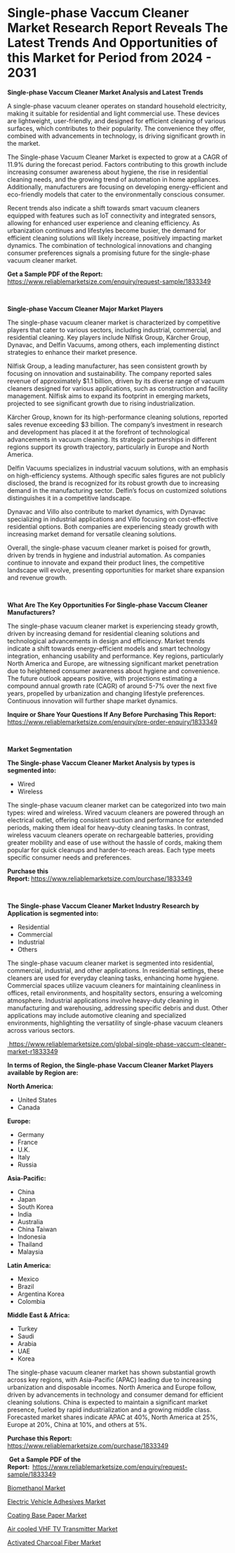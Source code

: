 <p><h1>Single-phase Vaccum Cleaner Market Research Report Reveals The Latest Trends And Opportunities of this Market for Period from 2024 - 2031</h1></p><p><strong>Single-phase Vaccum Cleaner Market Analysis and Latest Trends</strong></p>
<p><p>A single-phase vacuum cleaner operates on standard household electricity, making it suitable for residential and light commercial use. These devices are lightweight, user-friendly, and designed for efficient cleaning of various surfaces, which contributes to their popularity. The convenience they offer, combined with advancements in technology, is driving significant growth in the market.</p><p>The Single-phase Vacuum Cleaner Market is expected to grow at a CAGR of 11.9% during the forecast period. Factors contributing to this growth include increasing consumer awareness about hygiene, the rise in residential cleaning needs, and the growing trend of automation in home appliances. Additionally, manufacturers are focusing on developing energy-efficient and eco-friendly models that cater to the environmentally conscious consumer. </p><p>Recent trends also indicate a shift towards smart vacuum cleaners equipped with features such as IoT connectivity and integrated sensors, allowing for enhanced user experience and cleaning efficiency. As urbanization continues and lifestyles become busier, the demand for efficient cleaning solutions will likely increase, positively impacting market dynamics. The combination of technological innovations and changing consumer preferences signals a promising future for the single-phase vacuum cleaner market.</p></p>
<p><strong>Get a Sample PDF of the Report:&nbsp;</strong> <a href="https://www.reliablemarketsize.com/enquiry/request-sample/1833349?utm_campaign=1127&utm_medium=2&utm_source=Github&utm_content=ia&utm_term=17102024&utm_id=single-phase-vaccum-cleaner">https://www.reliablemarketsize.com/enquiry/request-sample/1833349</a></p>
<p>&nbsp;</p>
<p><strong>Single-phase Vaccum Cleaner Major Market Players</strong></p>
<p><p>The single-phase vacuum cleaner market is characterized by competitive players that cater to various sectors, including industrial, commercial, and residential cleaning. Key players include Nilfisk Group, Kärcher Group, Dynavac, and Delfin Vacuums, among others, each implementing distinct strategies to enhance their market presence.</p><p>Nilfisk Group, a leading manufacturer, has seen consistent growth by focusing on innovation and sustainability. The company reported sales revenue of approximately $1.1 billion, driven by its diverse range of vacuum cleaners designed for various applications, such as construction and facility management. Nilfisk aims to expand its footprint in emerging markets, projected to see significant growth due to rising industrialization.</p><p>Kärcher Group, known for its high-performance cleaning solutions, reported sales revenue exceeding $3 billion. The company’s investment in research and development has placed it at the forefront of technological advancements in vacuum cleaning. Its strategic partnerships in different regions support its growth trajectory, particularly in Europe and North America.</p><p>Delfin Vacuums specializes in industrial vacuum solutions, with an emphasis on high-efficiency systems. Although specific sales figures are not publicly disclosed, the brand is recognized for its robust growth due to increasing demand in the manufacturing sector. Delfin’s focus on customized solutions distinguishes it in a competitive landscape.</p><p>Dynavac and Villo also contribute to market dynamics, with Dynavac specializing in industrial applications and Villo focusing on cost-effective residential options. Both companies are experiencing steady growth with increasing market demand for versatile cleaning solutions.</p><p>Overall, the single-phase vacuum cleaner market is poised for growth, driven by trends in hygiene and industrial automation. As companies continue to innovate and expand their product lines, the competitive landscape will evolve, presenting opportunities for market share expansion and revenue growth.</p></p>
<p>&nbsp;</p>
<p><strong>What Are The Key Opportunities For Single-phase Vaccum Cleaner Manufacturers?</strong></p>
<p><p>The single-phase vacuum cleaner market is experiencing steady growth, driven by increasing demand for residential cleaning solutions and technological advancements in design and efficiency. Market trends indicate a shift towards energy-efficient models and smart technology integration, enhancing usability and performance. Key regions, particularly North America and Europe, are witnessing significant market penetration due to heightened consumer awareness about hygiene and convenience. The future outlook appears positive, with projections estimating a compound annual growth rate (CAGR) of around 5-7% over the next five years, propelled by urbanization and changing lifestyle preferences. Continuous innovation will further shape market dynamics.</p></p>
<p><strong>Inquire or Share Your Questions If Any Before Purchasing This Report:</strong> <a href="https://www.reliablemarketsize.com/enquiry/pre-order-enquiry/1833349?utm_campaign=1127&utm_medium=2&utm_source=Github&utm_content=ia&utm_term=17102024&utm_id=single-phase-vaccum-cleaner">https://www.reliablemarketsize.com/enquiry/pre-order-enquiry/1833349</a></p>
<p>&nbsp;</p>
<p><strong>Market Segmentation</strong></p>
<p><strong>The Single-phase Vaccum Cleaner Market Analysis by types is segmented into:</strong></p>
<p><ul><li>Wired</li><li>Wireless</li></ul></p>
<p><p>The single-phase vacuum cleaner market can be categorized into two main types: wired and wireless. Wired vacuum cleaners are powered through an electrical outlet, offering consistent suction and performance for extended periods, making them ideal for heavy-duty cleaning tasks. In contrast, wireless vacuum cleaners operate on rechargeable batteries, providing greater mobility and ease of use without the hassle of cords, making them popular for quick cleanups and harder-to-reach areas. Each type meets specific consumer needs and preferences.</p></p>
<p><strong>Purchase this Report:&nbsp;</strong><a href="https://www.reliablemarketsize.com/purchase/1833349?utm_campaign=1127&utm_medium=2&utm_source=Github&utm_content=ia&utm_term=17102024&utm_id=single-phase-vaccum-cleaner">https://www.reliablemarketsize.com/purchase/1833349</a></p>
<p>&nbsp;</p>
<p><strong>The Single-phase Vaccum Cleaner Market Industry Research by Application is segmented into:</strong></p>
<p><ul><li>Residential</li><li>Commercial</li><li>Industrial</li><li>Others</li></ul></p>
<p><p>The single-phase vacuum cleaner market is segmented into residential, commercial, industrial, and other applications. In residential settings, these cleaners are used for everyday cleaning tasks, enhancing home hygiene. Commercial spaces utilize vacuum cleaners for maintaining cleanliness in offices, retail environments, and hospitality sectors, ensuring a welcoming atmosphere. Industrial applications involve heavy-duty cleaning in manufacturing and warehousing, addressing specific debris and dust. Other applications may include automotive cleaning and specialized environments, highlighting the versatility of single-phase vacuum cleaners across various sectors.</p></p>
<p><a href="https://www.reliablemarketsize.com/global-single-phase-vaccum-cleaner-market-r1833349?utm_campaign=1127&utm_medium=2&utm_source=Github&utm_content=ia&utm_term=17102024&utm_id=single-phase-vaccum-cleaner">&nbsp;https://www.reliablemarketsize.com/global-single-phase-vaccum-cleaner-market-r1833349</a></p>
<p><strong>In terms of Region, the Single-phase Vaccum Cleaner Market Players available by Region are:</strong></p>
<p>
    <p> <strong> North America: </strong>
        <ul>
            <li>United States</li>
            <li>Canada</li>
        </ul>
        </p> 
    <p> <strong> Europe: </strong>
        <ul>
            <li>Germany</li>
            <li>France</li>
            <li>U.K.</li>
            <li>Italy</li>
            <li>Russia</li>
        </ul>
        </p> 
    <p> <strong> Asia-Pacific: </strong>
        <ul>
            <li>China</li>
            <li>Japan</li>
            <li>South Korea</li>
            <li>India</li>
            <li>Australia</li>
            <li>China Taiwan</li>
            <li>Indonesia</li>
            <li>Thailand</li>
            <li>Malaysia</li>
        </ul>
        </p> 
    <p> <strong> Latin America: </strong>
        <ul>
            <li>Mexico</li>
            <li>Brazil</li>
            <li>Argentina Korea</li>
            <li>Colombia</li>
        </ul>
        </p> 
    <p> <strong> Middle East & Africa: </strong>
        <ul>
            <li>Turkey</li>
            <li>Saudi</li>
            <li>Arabia</li>
            <li>UAE</li>
            <li>Korea</li>
        </ul>
    </p>
    </p>
<p><p>The single-phase vacuum cleaner market has shown substantial growth across key regions, with Asia-Pacific (APAC) leading due to increasing urbanization and disposable incomes. North America and Europe follow, driven by advancements in technology and consumer demand for efficient cleaning solutions. China is expected to maintain a significant market presence, fueled by rapid industrialization and a growing middle class. Forecasted market shares indicate APAC at 40%, North America at 25%, Europe at 20%, China at 10%, and others at 5%.</p></p>
<p><strong>Purchase this Report: </strong><a href="https://www.reliablemarketsize.com/purchase/1833349?utm_campaign=1127&utm_medium=2&utm_source=Github&utm_content=ia&utm_term=17102024&utm_id=single-phase-vaccum-cleaner">https://www.reliablemarketsize.com/purchase/1833349</a></p>
<p>&nbsp;<strong>Get a Sample PDF of the Report:&nbsp;&nbsp;</strong><a href="https://www.reliablemarketsize.com/enquiry/request-sample/1833349?utm_campaign=1127&utm_medium=2&utm_source=Github&utm_content=ia&utm_term=17102024&utm_id=single-phase-vaccum-cleaner">https://www.reliablemarketsize.com/enquiry/request-sample/1833349</a></p>
<p><strong></strong></p>
<p><p><a href="https://www.linkedin.com/pulse/biomethanol-market-size-share-analysis-growth-trends-forecasts-pn7ve?utm_campaign=1127&utm_medium=2&utm_source=Github&utm_content=ia&utm_term=17102024&utm_id=single-phase-vaccum-cleaner">Biomethanol Market</a></p><p><a href="https://www.linkedin.com/pulse/global-electric-vehicle-adhesives-market-focus-application-zf0re?utm_campaign=1127&utm_medium=2&utm_source=Github&utm_content=ia&utm_term=17102024&utm_id=single-phase-vaccum-cleaner">Electric Vehicle Adhesives Market</a></p><p><a href="https://github.com/danyelltzmol/Market-Research-Report-List-1/blob/main/coating-base-paper-market.md?utm_campaign=1127&utm_medium=2&utm_source=Github&utm_content=ia&utm_term=17102024&utm_id=single-phase-vaccum-cleaner">Coating Base Paper Market</a></p><p><a href="https://github.com/anidillnagatat/Market-Research-Report-List-1/blob/main/air-cooled-vhf-tv-transmitter-market.md?utm_campaign=1127&utm_medium=2&utm_source=Github&utm_content=ia&utm_term=17102024&utm_id=single-phase-vaccum-cleaner">Air cooled VHF TV Transmitter Market</a></p><p><a href="https://www.linkedin.com/pulse/unlocking-growth-potential-strategic-analysis-activated-tsqee?utm_campaign=1127&utm_medium=2&utm_source=Github&utm_content=ia&utm_term=17102024&utm_id=single-phase-vaccum-cleaner">Activated Charcoal Fiber Market</a></p></p>